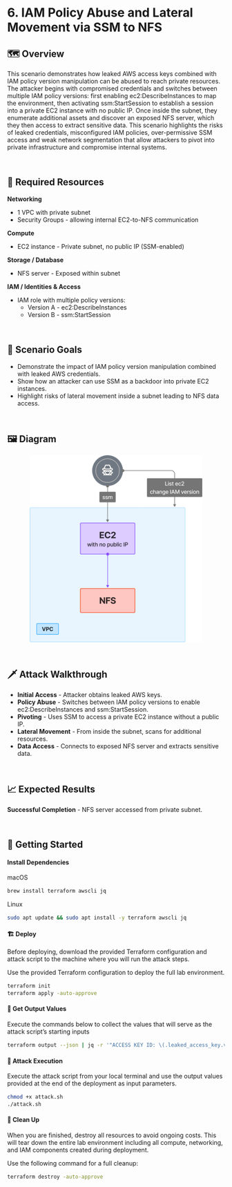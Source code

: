 # 6. IAM Policy Abuse and Lateral Movement via SSM to NFS

## 🗺️ Overview
This scenario demonstrates how leaked AWS access keys combined with IAM policy version manipulation can be abused to reach private resources. The attacker begins with compromised credentials and switches between multiple IAM policy versions: first enabling ec2:DescribeInstances to map the environment, then activating ssm:StartSession to establish a session into a private EC2 instance with no public IP. Once inside the subnet, they enumerate additional assets and discover an exposed NFS server, which they then access to extract sensitive data. This scenario highlights the risks of leaked credentials, misconfigured IAM policies, over-permissive SSM access and weak network segmentation that allow attackers to pivot into private infrastructure and compromise internal systems.

&nbsp;

## 🧩 Required Resources

**Networking**
- 1 VPC with private subnet  
- Security Groups - allowing internal EC2-to-NFS communication  

**Compute**
- EC2 instance - Private subnet, no public IP (SSM-enabled)  

**Storage / Database**
- NFS server - Exposed within subnet  

**IAM / Identities & Access**
- IAM role with multiple policy versions:  
  - Version A - ec2:DescribeInstances  
  - Version B - ssm:StartSession  

&nbsp;

## 🎯 Scenario Goals
- Demonstrate the impact of IAM policy version manipulation combined with leaked AWS credentials.  
- Show how an attacker can use SSM as a backdoor into private EC2 instances.  
- Highlight risks of lateral movement inside a subnet leading to NFS data access.  

&nbsp;

## 🖼️ Diagram
<img src="./diagram.png" alt="Diagram" width="400" style="display:block; margin:auto;" />

&nbsp;

## 🗡️ Attack Walkthrough
- **Initial Access** - Attacker obtains leaked AWS keys.  
- **Policy Abuse** - Switches between IAM policy versions to enable ec2:DescribeInstances and ssm:StartSession.  
- **Pivoting** - Uses SSM to access a private EC2 instance without a public IP.  
- **Lateral Movement** - From inside the subnet, scans for additional resources.  
- **Data Access** - Connects to exposed NFS server and extracts sensitive data.  

&nbsp;

## 📈 Expected Results
**Successful Completion** - NFS server accessed from private subnet.  

&nbsp;

## 🚀 Getting Started

#### Install Dependencies
macOS
```bash
brew install terraform awscli jq
```
Linux
```bash
sudo apt update && sudo apt install -y terraform awscli jq
```

#### 🏗️ Deploy
Before deploying, download the provided Terraform configuration and attack script to the machine where you will run the attack steps.

Use the provided Terraform configuration to deploy the full lab environment.

```bash
terraform init
terraform apply -auto-approve
```

#### 📝 Get Output Values
Execute the commands below to collect the values that will serve as the attack script’s starting inputs
```bash
terraform output --json | jq -r '"ACCESS KEY ID: \(.leaked_access_key.value) \nACCESS SECRET KEY: \(.leaked_secret_key.value)"'
```

#### 🎯 Attack Execution
Execute the attack script from your local terminal and use the output values provided at the end of the deployment as input parameters.

```bash
chmod +x attack.sh
./attack.sh
```

#### 🧹 Clean Up
When you are finished, destroy all resources to avoid ongoing costs. This will tear down the entire lab environment including all compute, networking, and IAM components created during deployment.

Use the following command for a full cleanup:

```bash
terraform destroy -auto-approve
```
